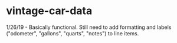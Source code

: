 # vintage-car-data

1/26/19 - Basically functional. Still need to add formatting and labels ("odometer", "gallons", "quarts", "notes") to line items.